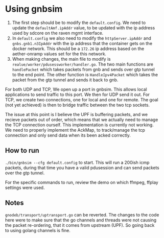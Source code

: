 # Using gnbsim

1.  The first step should be to modify the `default.config`.  We need to update the `defaultAmf.ipAddr` value, to be updated with the ip address used by sdcore on the raven mgmt interface.
2. In `default.config` we also need to modify the `httpServer.ipAddr` and `gnbs.gnb1.n3IpAddr` with the ip address that the container gets on the docker network.  This should be a `172.26` ip address based on the aether-onramp values set for the this network.
3.  When making changes, the main file to modify is `realue/worker/pdusessworker/handler.go`.  The two main functions are `handlePacket` which takes packets from gnb and sends over gtp tunnel to the end point.  The other function is `HandleIpv4Packet` which takes the packet from the gtp tunnel and sends it back to gnb.



For both UDP and TCP, We open up a port in gnbsim.  This allows local applications to send traffic to this port.  We then for UDP send it out.  For TCP, we create two connections, one for local and one for remote.  The goal (not yet achieved) is then to bridge traffic between the two tcp sockets.

The issue at this point is I believe the UPF is buffering packets, and we recieve packets out of order, which means that we actually need to manage the TCP connection ourself.  This implementation is currently not working.  We need to properly implement the AckMap, to track/manage the tcp connection and only send data when its been acked correctly.


## How to run

`./bin/gnbsim --cfg default.config` to start.  This will run a 200ish icmp packets, during that time you have a valid pdusession and can send packets over the gtp tunnel.

For the specific commands to run, review the demo on which ffmpeg, ffplay settings were used.


## Notes

`gnodeb/transport/uptransport.go` can be reverted.  The changes to the code here were to make sure that the go channels and threads were not causing the packet re-ordering, that it comes from upstream (UPF).  So going back to using golang channels is fine.

